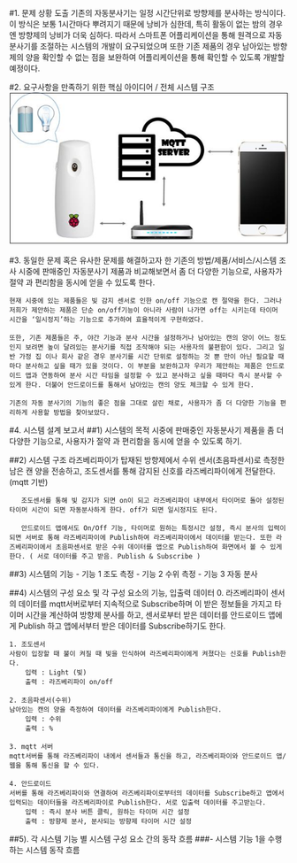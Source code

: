#1. 문제 상황 도출
    기존의 자동분사기는 일정 시간단위로 방향제를 분사하는 방식이다.
    이 방식은 보통 1시간마다 뿌려지기 때문에 낭비가 심한데, 특히 활동이
    없는 밤의 경우엔 방향제의 낭비가 더욱 심하다. 따라서 스마트폰 
    어플리케이션을 통해 원격으로 자동분사기를 조절하는 시스템의 개발이 
    요구되었으며 또한 기존 제품의 경우 남아있는 방향제의 양을 확인할 수
    없는 점을 보완하여 어플리케이션을 통해 확인할 수 있도록 개발할 예정이다.

#2. 요구사항을 만족하기 위한 핵심 아이디어 / 전체 시스템 구조
    ![img](/noname01.jpg)

#3. 동일한 문제 혹은 유사한 문제를 해결하고자 한 기존의 방법/제품/서비스/시스템 조사
    시중에 판매중인 자동분사기 제품과 비교해보면서 좀 더 다양한 기능으로, 사용자가 절약 과 편리함을 동시에 얻을 수 있도록 한다.
 
    현재 시중에 있는 제품들은 빛 감지 센서로 인한 on/off 기능으로 캔 절약을 한다. 그러나 저희가 제안하는 제품은 단순 on/off기능이 아니라 사람이 나가면 off는 시키는데 타이머 시간을 ‘일시정지’하는 기능으로 추가하여 효율적이게 구현하였다.

    또한, 기존 제품들은 주, 야간 기능과 분사 시간을 설정하거나 남아있는 캔의 양이 어느 정도인지 보려면 높이 달려있는 분사기를 직접 조작해야 되는 사용자의 불편함이 있다. 그리고 일반 가정 집 이나 회사 같은 경우 분사기를 시간 단위로 설정하는 것 뿐 만이 아닌 필요할 때마다 분사하고 싶을 때가 있을 것이다. 이 부분을 보완하고자 우리가 제안하는 제품은 안드로이드 앱과 연동하여 분사 시간 타임을 설정할 수 있고 분사하고 싶을 때마다 즉시 분사할 수 있게 한다. 더불어 안드로이드를 통해서 남아있는 캔의 양도 체크할 수 있게 한다.

    기존의 자동 분사기의 기능의 좋은 점을 그대로 살린 채로, 사용자가 좀 더 다양한 기능을 편리하게 사용할 방법을 찾아보았다.

#4. 시스템 설계 보고서
##1) 시스템의 목적
	   시중에 판매중인 자동분사기 제품을 좀 더 다양한 기능으로, 사용자가 절약 과 편리함을 동시에 얻을 수 있도록 하기.
	  
##2) 시스템 구조
	   라즈베리파이가 탑재된 방향제에서 수위 센서(초음파센서)로 측정한 남은 캔 양을 전송하고, 조도센서를 통해 감지된 신호를 라즈베리파이에게 전달한다. (mqtt 기반)

	   조도센서를 통해 빛 감지가 되면 on이 되고 라즈베리파이 내부에서 타이머로 돌아 설정된 타이머 시간이 되면 자동분사하게 한다. off가 되면 일시정지도 된다.

 	   안드로이드 앱에서도 On/Off 기능, 타이머로 원하는 특정시간 설정, 즉시 분사의 입력이 되면 서버로 통해 라즈베리파이에 Publish하여 라즈베리파이에서 데이터를 받는다. 또한 라즈베리파이에서 초음파센서로 받은 수위 데이터를 앱으로 Publish하여 화면에서 볼 수 있게 한다. ( 서로 데이터를 주고 받음. Publish & Subscribe )

##3) 시스템의 기능
	    - 기능 1 조도 측정
	    - 기능 2 수위 측정
	    - 기능 3 자동 분사
	
##4) 시스템의 구성 요소 및 각 구성 요소의 기능, 입출력 데이터
	0. 라즈베리파이
 	센서의 데이터를 mqtt서버로부터 지속적으로 Subscribe하며 이 받은 정보들을 가지고 타이머 시간을 계산하여 방향제 분사를 하고, 센서로부터 받은 데이터를 안드로이드 앱에게 Publish 하고 앱에서부터 받은 데이터를 Subscribe하기도 한다.

 	1. 조도센서
 	사람이 입장할 때 불이 켜질 때 빛을 인식하여 라즈베리파이에게 켜졌다는 신호를 Publish한다.
	   	입력 : Light (빛)
   		출력 : 라즈베리파이 on/off

 	2. 초음파센서(수위)
 	남아있는 캔의 양을 측정하여 데이터를 라즈베리파이에게 Publish한다.
   		입력 : 수위
   		출력 : %

 	3. mqtt 서버
  	mqtt서버를 통해 라즈베리파이 내에서 센서들과 통신을 하고, 라즈베리파이와 안드로이드 앱/웹을 통해 통신을 할 수 있다.  

 	4. 안드로이드
 	서버를 통해 라즈베리파이와 연결하여 라즈베리파이로부터의 데이터를 Subscribe하고 앱에서 입력되는 데이터들을 라즈베리파이로 Publish한다. 서로 입출력 데이터를 주고받는다.
   		입력 : 즉시 분사 버튼 클릭, 원하는 타이머 시간 설정
   		출력 : 방향제 분사, 분사되는 방향제 타이머 시간 설정

 
##5). 각 시스템 기능 별 시스템 구성 요소 간의 동작 흐름
		###- 시스템 기능 1을 수행하는 시스템 동작 흐름

 


